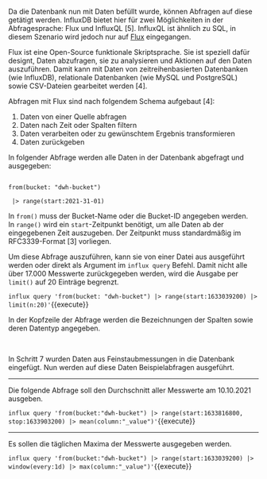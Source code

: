 Da die Datenbank nun mit Daten befüllt wurde, können Abfragen auf diese getätigt werden.
InfluxDB bietet hier für zwei Möglichkeiten in der Abfragesprache: Flux und InfluxQL [5].
InfluxQL ist ähnlich zu SQL, in diesem Szenario wird jedoch nur auf [Flux](https://docs.influxdata.com/flux/v0.x/) eingegangen.

Flux ist eine Open-Source funktionale Skriptsprache.
Sie ist speziell dafür designt, Daten abzufragen, sie zu analysieren und Aktionen auf den Daten auszuführen.
Damit kann mit Daten von zeitreihenbasierten Datenbanken (wie InfluxDB), relationale Datenbanken (wie MySQL und PostgreSQL) sowie CSV-Dateien gearbeitet werden [4].

Abfragen mit Flux sind nach folgendem Schema aufgebaut [4]:

1. Daten von einer Quelle abfragen
2. Daten nach Zeit oder Spalten filtern
3. Daten verarbeiten oder zu gewünschtem Ergebnis transformieren
4. Daten zurückgeben

In folgender Abfrage werden alle Daten in der Datenbank abgefragt und ausgegeben:

<code>
from(bucket: "dwh-bucket")<br>
&nbsp;|> range(start:2021-31-01)
</code>

In `from()` muss der Bucket-Name oder die Bucket-ID angegeben werden.<br>
In `range()` wird ein `start`-Zeitpunkt benötigt, um alle Daten ab der eingegebenen Zeit auszugeben.
Der Zeitpunkt muss standardmäßig im RFC3339-Format [3] vorliegen.

Um diese Abfrage auszuführen, kann sie von einer Datei aus ausgeführt werden oder direkt als Argument im `influx query` Befehl.
Damit nicht alle über 17.000 Messwerte zurückgegeben werden, wird die Ausgabe per `limit()` auf 20 Einträge begrenzt.

`influx query 'from(bucket: "dwh-bucket") |> range(start:1633039200) |> limit(n:20)'`{{execute}}

In der Kopfzeile der Abfrage werden die Bezeichnungen der Spalten sowie deren Datentyp angegeben.

<br>

In Schritt 7 wurden Daten aus Feinstaubmessungen in die Datenbank eingefügt.
Nun werden auf diese Daten Beispielabfragen ausgeführt.

---

Die folgende Abfrage soll den Durchschnitt aller Messwerte am 10.10.2021 ausgeben.

`influx query 'from(bucket:"dwh-bucket") |> range(start:1633816800, stop:1633903200) |> mean(column:"_value")'`{{execute}}

---

Es sollen die täglichen Maxima der Messwerte ausgegeben werden.

`influx query 'from(bucket:"dwh-bucket") |> range(start:1633039200) |> window(every:1d) |> max(column:"_value")'`{{execute}}
